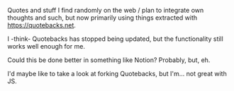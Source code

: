 Quotes and stuff I find randomly on the web / plan to integrate own thoughts and such, but now primarily using things extracted with https://quotebacks.net.

I -think- Quotebacks has stopped being updated, but the functionality still works well enough for me. 

Could this be done better in something like Notion? Probably, but, eh.

I'd maybe like to take a look at forking Quotebacks, but I'm... not great with JS.